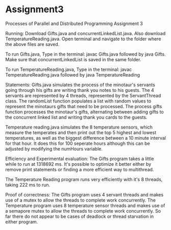 # Assignment3
Processes of Parallel and Distributed Programming Assignment 3

Running: Download Gifts.java and concurrentLinkedList.java. Also download TemperatureReading.java. 
Open terminal and navigate to the folder where the above files are saved.

To run Gifts.java, Type in the terminal: javac Gifts.java followed by java Gifts. Make sure that concurrentLinkedList is saved in the same folder.

To run TemperatureReading.java, Type in the terminal: javac TemperatureReading.java followed by java TemperatureReading

Statements: Gifts.java simulates the process of the minotaur's servants going through his gifts are writing thank you notes to his guests. The 4 servants are represented by 4 threads, represented by the ServantThread class. The randomList function populates a list with random values to represent the minotaurs gifts that need to be processed. The process gifts function processes the minotaur's gifts, alternating between adding gifts to the concurrent linked list and writing thank you cards to the guests. 

Temperature reading.java simulates the 8 temperature sensors, which measure the temperates and then print out the top 5 highest and lowest temperatures, as well as the biggest difference between a 10 minute interval for that hour. It does this for 100 seperate hours although this can be adjusted by modifying the numHours variable. 

Efficiency and Experimental evaluation: 
The Gifts program takes a little while to run at 1318692 ms. It's possible to optimize it better either by remove print statements or finding a more efficient way to multithread. 

The Temperature Reading program runs very efficiently with it's 8 threads, taking 222 ms to run. 

Proof of correctness:
The Gifts program uses 4 servant threads and makes use of a mutex to allow the threads to complete work concurrently. The Temperature program uses 8 temperature sensor threads and makes use of a semapore mutex to allow the threads to complete work concurrently. So far there do not appear to be cases of deadlock or thread starvation in either program.
